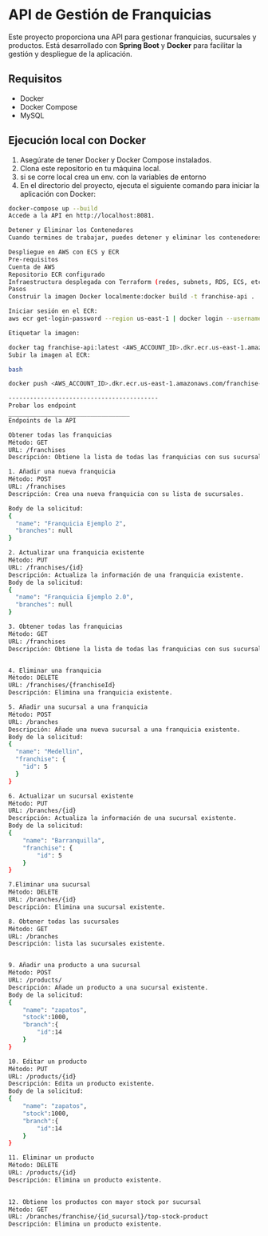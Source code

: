 # API de Gestión de Franquicias

Este proyecto proporciona una API para gestionar franquicias, sucursales y productos. Está desarrollado con **Spring Boot** y **Docker** para facilitar la gestión y despliegue de la aplicación.

## Requisitos

- Docker
- Docker Compose
- MySQL

## Ejecución local con Docker

1. Asegúrate de tener Docker y Docker Compose instalados.
2. Clona este repositorio en tu máquina local.
3. si se corre local crea un env. con la variables de entorno
4. En el directorio del proyecto, ejecuta el siguiente comando para iniciar la aplicación con Docker:

```bash
docker-compose up --build
Accede a la API en http://localhost:8081.

Detener y Eliminar los Contenedores
Cuando termines de trabajar, puedes detener y eliminar los contenedores con: docker-compose down

Despliegue en AWS con ECS y ECR
Pre-requisitos
Cuenta de AWS
Repositorio ECR configurado
Infraestructura desplegada con Terraform (redes, subnets, RDS, ECS, etc.)
Pasos
Construir la imagen Docker localmente:docker build -t franchise-api .

Iniciar sesión en el ECR:
aws ecr get-login-password --region us-east-1 | docker login --username AWS --password-stdin <AWS_ACCOUNT_ID>.dkr.ecr.us-east-1.amazonaws.com

Etiquetar la imagen:

docker tag franchise-api:latest <AWS_ACCOUNT_ID>.dkr.ecr.us-east-1.amazonaws.com/franchise-api:latest
Subir la imagen al ECR:

bash

docker push <AWS_ACCOUNT_ID>.dkr.ecr.us-east-1.amazonaws.com/franchise-api:latest

------------------------------------------
Probar los endpoint 
__________________________________
Endpoints de la API

Obtener todas las franquicias
Método: GET
URL: /franchises
Descripción: Obtiene la lista de todas las franquicias con sus sucursales y productos.

1. Añadir una nueva franquicia
Método: POST
URL: /franchises
Descripción: Crea una nueva franquicia con su lista de sucursales.

Body de la solicitud:
{
  "name": "Franquicia Ejemplo 2",
  "branches": null
}

2. Actualizar una franquicia existente
Método: PUT
URL: /franchises/{id}
Descripción: Actualiza la información de una franquicia existente.
Body de la solicitud:
{
  "name": "Franquicia Ejemplo 2.0",
  "branches": null
}

3. Obtener todas las franquicias
Método: GET
URL: /franchises
Descripción: Obtiene la lista de todas las franquicias con sus sucursales y productos.


4. Eliminar una franquicia
Método: DELETE
URL: /franchises/{franchiseId}
Descripción: Elimina una franquicia existente.

5. Añadir una sucursal a una franquicia
Método: POST
URL: /branches
Descripción: Añade una nueva sucursal a una franquicia existente.
Body de la solicitud:
{
  "name": "Medellin",
  "franchise": {
    "id": 5
  }
}

6. Actualizar un sucursal existente
Método: PUT
URL: /branches/{id}
Descripción: Actualiza la información de una sucursal existente.
Body de la solicitud:
{
    "name": "Barranquilla",
    "franchise": {
        "id": 5
    }
}

7.Eliminar una sucursal
Método: DELETE
URL: /branches/{id}
Descripción: Elimina una sucursal existente.

8. Obtener todas las sucursales
Método: GET
URL: /branches
Descripción: lista las sucursales existente.


9. Añadir una producto a una sucursal
Método: POST
URL: /products/
Descripción: Añade un producto a una sucursal existente.
Body de la solicitud:
{
    "name": "zapatos",
    "stock":1000,
    "branch":{
        "id":14
    }
}

10. Editar un producto 
Método: PUT
URL: /products/{id}
Descripción: Edita un producto existente.
Body de la solicitud:
{
    "name": "zapatos",
    "stock":1000,
    "branch":{
        "id":14
    }
}

11. Eliminar un producto 
Método: DELETE
URL: /products/{id}
Descripción: Elimina un producto existente.
  

12. Obtiene los productos con mayor stock por sucursal
Método: GET
URL: /branches/franchise/{id_sucursal}/top-stock-product
Descripción: Elimina un producto existente.